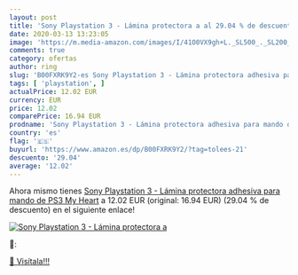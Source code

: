 ```yaml
---
layout: post
title: 'Sony Playstation 3 - Lámina protectora a al 29.04 % de descuento'
date: 2020-03-13 13:23:05
image: 'https://m.media-amazon.com/images/I/41O0VX9gh+L._SL500_._SL200_.jpg'
comments: true
category: ofertas
author: ring
slug: 'B00FXRK9Y2-es Sony Playstation 3 - Lámina protectora adhesiva para mando...'
tags: [ 'playstation', ]
actualPrice: 12.02 EUR
currency: EUR
price: 12.02
comparePrice: 16.94 EUR
prodname: 'Sony Playstation 3 - Lámina protectora adhesiva para mando de PS3  My Heart'
country: 'es'
flag: '🇪🇸'
buyurl: 'https://www.amazon.es/dp/B00FXRK9Y2/?tag=tolees-21'
descuento: '29.04'
average: '12.02'
---
```


Ahora mismo tienes [Sony Playstation 3 - Lámina protectora adhesiva para mando de PS3  My Heart](https://www.amazon.es/dp/B00FXRK9Y2/?tag=tolees-21) a 12.02 EUR (original: 16.94 EUR) (29.04 %  de descuento) en el siguiente enlace!

[![Sony Playstation 3 - Lámina protectora a](https://m.media-amazon.com/images/I/41O0VX9gh+L._SL500_._SL200_.jpg)](https://www.amazon.es/dp/B00FXRK9Y2/?tag=tolees-21)

🔎:


[🛒 Visítala!!!](https://www.amazon.es/dp/B00FXRK9Y2/?tag=tolees-21)
